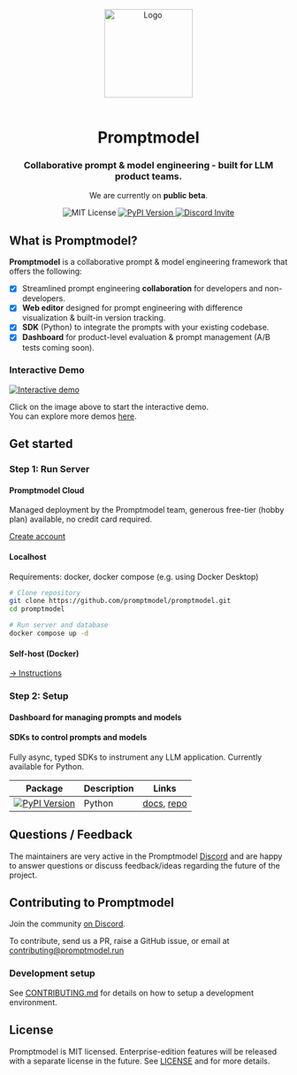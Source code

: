 <div align="center">
    <a href="https://www.promptmodel.run?utm_source=github&utm_medium=Readme&utm_content=logo">
        <img src="https://i.imgur.com/f3MHyH3.png" title="Logo" style="width: 160px; margin-bottom: 16px;" />
    </a>
    <h1>Promptmodel</h1>
    <p>
        <h3>
            Collaborative prompt & model engineering - built for LLM product teams.</h3>
        <p>
            We are currently on <strong>public beta</strong>.
        </p>
    </p>
    <div>
      <img src="https://img.shields.io/badge/License-MIT-red.svg?style=flat-square" alt="MIT License">
        <a href="https://pypi.org/project/promptmodel" target="_blank">
            <img src="https://img.shields.io/pypi/v/promptmodel.svg?style=flat-square" alt="PyPI Version">
        </a>
        <a href="https://discord.gg/2Y36M36tZf" target="_blank">
            <img src="https://dcbadge.vercel.app/api/server/2Y36M36tZf?theme=default-inverted&style=flat-square&" alt="Discord Invite">
        </a>
    </div>
</div>

## What is Promptmodel?

**Promptmodel** is a collaborative prompt & model engineering framework that offers the following:

- [x] Streamlined prompt engineering **collaboration** for developers and non-developers.
- [x] **Web editor** designed for prompt engineering with difference visualization & built-in version tracking.
- [x] **SDK** (Python) to integrate the prompts with your existing codebase.
- [x] **Dashboard** for product-level evaluation & prompt management (A/B tests coming soon).

### Interactive Demo

[![Interactive demo](https://i.imgur.com/eAcIv7C.png)](https://app.guideflow.com/player/0p0229tyrl)

Click on the image above to start the interactive demo.  
You can explore more demos [here](https://promptmodel.run/docs/demo).

## Get started

### Step 1: Run Server

#### Promptmodel Cloud

Managed deployment by the Promptmodel team, generous free-tier (hobby plan) available, no credit card required.

[Create account](https://app.promptmodel.run)

#### Localhost

Requirements: docker, docker compose (e.g. using Docker Desktop)

```bash
# Clone repository
git clone https://github.com/promptmodel/promptmodel.git
cd promptmodel

# Run server and database
docker compose up -d
```

#### Self-host (Docker)

[→ Instructions](https://promptmodel.run/docs/deployment/self-host)

<!-- [![Deploy on Railway](https://railway.app/button.svg)](https://railway.app/template/) -->

### Step 2: Setup

#### Dashboard for managing prompts and models

#### SDKs to control prompts and models

Fully async, typed SDKs to instrument any LLM application. Currently available for Python.

| Package                                                                                                                                             | Description | Links                                                                                                                     |
| --------------------------------------------------------------------------------------------------------------------------------------------------- | ----------- | ------------------------------------------------------------------------------------------------------------------------- |
| [![PyPI Version](https://img.shields.io/pypi/v/promptmodel.svg?style=flat-square&label=pypi+promptmodel)](https://pypi.python.org/pypi/promptmodel) | Python      | [docs](https://www.promptmodel.run/docs/integrations/python-sdk), [repo](https://github.com/weavel-ai/promptmodel-python) |

## Questions / Feedback

The maintainers are very active in the Promptmodel [Discord](https://discord.gg/2Y36M36tZf) and are happy to answer questions or discuss feedback/ideas regarding the future of the project.

## Contributing to Promptmodel

Join the community [on Discord](https://discord.gg/2Y36M36tZf).

To contribute, send us a PR, raise a GitHub issue, or email at contributing@promptmodel.run

### Development setup

See [CONTRIBUTING.md](CONTRIBUTING.md) for details on how to setup a development environment.

## License

Promptmodel is MIT licensed. Enterprise-edition features will be released with a separate license in the future. See [LICENSE](LICENSE) and for more details.
